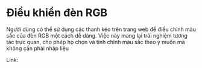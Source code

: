 # Điều khiển đèn RGB
Người dùng có thể sử dụng các thanh kéo trên trang web để điều chỉnh màu sắc của đèn RGB một cách dễ dàng. Việc này mang lại trải nghiệm tương tác trực quan, cho phép họ chọn và tinh chỉnh màu sắc theo ý muốn mà không cần phải nhập liệu

Link:
